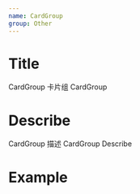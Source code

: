 ```yaml
---
name: CardGroup
group: Other
---
```


# Title

CardGroup 卡片组
CardGroup

# Describe

CardGroup 描述
CardGroup Describe

# Example
